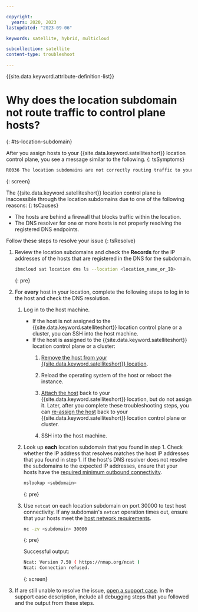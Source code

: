 ```yaml
---

copyright:
  years: 2020, 2023
lastupdated: "2023-09-06"

keywords: satellite, hybrid, multicloud

subcollection: satellite
content-type: troubleshoot

---
```


{{site.data.keyword.attribute-definition-list}}

# Why does the location subdomain not route traffic to control plane hosts?
{: #ts-location-subdomain}


After you assign hosts to your {{site.data.keyword.satelliteshort}} location control plane, you see a message similar to the following.
{: tsSymptoms}

```sh
R0036 The location subdomains are not correctly routing traffic to your control plane hosts. Verify that the location subdomains are registered with the correct IP addresses for your control plane hosts with the 'ibmcloud sat location dns' commands.
```
{: screen}


The {{site.data.keyword.satelliteshort}} location control plane is inaccessible through the location subdomains due to one of the following reasons:
{: tsCauses}

* The hosts are behind a firewall that blocks traffic within the location.
* The DNS resolver for one or more hosts is not properly resolving the registered DNS endpoints.

Follow these steps to resolve your issue
{: tsResolve}

1. Review the location subdomains and check the **Records** for the IP addresses of the hosts that are registered in the DNS for the subdomain.
    ```sh
    ibmcloud sat location dns ls --location <location_name_or_ID>
    ```
    {: pre}

2. For **every** host in your location, complete the following steps to log in to the host and check the DNS resolution.
    1. Log in to the host machine.
        * If the host is not assigned to the {{site.data.keyword.satelliteshort}} location control plane or a cluster, you can SSH into the host machine.
        * If the host is assigned to the {{site.data.keyword.satelliteshort}} location control plane or a cluster:
            1. [Remove the host from your {{site.data.keyword.satelliteshort}} location](/docs/satellite?topic=satellite-host-remove).
            2. Reload the operating system of the host or reboot the instance.

            3. [Attach the host](/docs/satellite?topic=satellite-attach-hosts) back to your {{site.data.keyword.satelliteshort}} location, but do not assign it. Later, after you complete these troubleshooting steps, you can [re-assign the host](/docs/satellite?topic=satellite-assigning-hosts) back to your {{site.data.keyword.satelliteshort}} location control plane or cluster.

            4. SSH into the host machine.
    2. Look up **each** location subdomain that you found in step 1. Check whether the IP address that resolves matches the host IP addresses that you found in step 1. If the host's DNS resolver does not resolve the subdomains to the expected IP addresses, ensure that your hosts have the [required minimum outbound connectivity](/docs/satellite?topic=satellite-reqs-host-network-outbound).
        ```sh
        nslookup <subdomain>
        ```
        {: pre}

    3. Use `netcat` on each location subdomain on port 30000 to test host connectivity. If any subdomain's `netcat` operation times out, ensure that your hosts meet the [host network requirements](/docs/satellite?topic=satellite-reqs-host-network).
        ```sh
        nc -zv <subdomain> 30000
        ```
        {: pre}

        Successful output:
        ```sh
        Ncat: Version 7.50 ( https://nmap.org/ncat )
        Ncat: Connection refused.
        ```
        {: screen}

3. If are still unable to resolve the issue, [open a support case](/docs/satellite?topic=satellite-get-help#help-support). In the support case description, include all debugging steps that you followed and the output from these steps.

